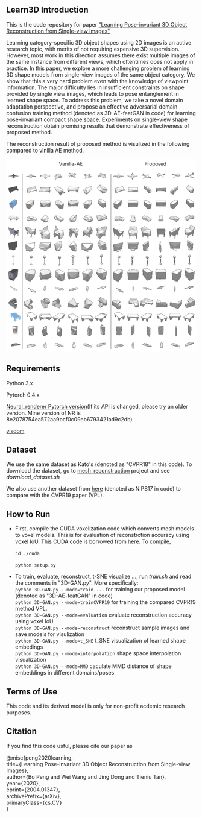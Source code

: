 ## Learn3D Introduction
This is the code repository for paper ["Learning Pose-invariant 3D Object Reconstruction from Single-view Images"](https://arxiv.org/abs/2004.01347)


Learning category-specific 3D object shapes using 2D images is an active research topic, with merits of not requiring expensive 3D supervision. However, most work in this direction assumes there exist multiple images of the same instance from different views, which oftentimes does not apply in practice. In this paper, we explore a more challenging problem of learning 3D shape models from single-view images of the same object category. We show that this a very hard problem even with the knowledge of  viewpoint information. The major difficulty lies in insufficient constraints on shape provided by single view images, which leads to pose entanglement in learned shape space. To address this problem, we take a novel domain adaptation perspective, and propose an effective adversarial domain confusion training method (denoted as 3D-AE-featGAN in code) for learning pose-invariant compact shape space. Experiments on single-view shape reconstruction obtain promising results that demonstrate effectiveness of proposed method. 

The reconstruction result of proposed method is visulized in the following compared to vinilla AE method.

![result](./reconCompare_whiteBG_sep.jpg)

## Requirements

Python 3.x

Pytorch 0.4.x

[Neural_renderer Pytorch version](https://github.com/daniilidis-group/neural_renderer)(If its API is changed, please try an older version. Mine version of NR is 8e2078754ea572aa9bcf0c09eb6793421ad9c2db)

[visdom](https://github.com/facebookresearch/visdom)

## Dataset

We use the same dataset as Kato's (denoted as "CVPR18" in this code). To download the dataset, go to [mesh_reconstruction](https://github.com/hiroharu-kato/mesh_reconstruction) project and see *download_dataset.sh*

We also use another dataset from [here](https://github.com/akar43/lsm/blob/01edb3ce70a989207fd843bacf7693c057eb073e/shapenet.py#L13) (denoted as NIPS17 in code) to compare with the CVPR19 paper (VPL).

## How to Run

* First, compile the CUDA voxelization code which converts mesh models to voxel models. This is for evaluation of reconstrction accuracy using voxel IoU. This CUDA code is borrowed from [here](https://github.com/hiroharu-kato/mesh_reconstruction/blob/master/mesh_reconstruction/voxelization.py). To compile, 

   `cd ./cuda`

  `python setup.py`

* To train, evaluate, reconstruct, t-SNE visualize ..., run *train.sh* and read the comments in "3D-GAN.py". More specifically:  
`python 3D-GAN.py --mode=train ...` for training our proposed model (denoted as "3D-AE-featGAN" in code)  
`python 3D-GAN.py --mode=trainCVPR19` for training the compared CVPR19 method VPL.  
`python 3D-GAN.py --mode=evaluation` evaluate reconstruction accuracy using voxel IoU   
`python 3D-GAN.py --mode=reconstruct` reconstruct sample images and save models for visulization   
`python 3D-GAN.py --mode=t_SNE` t_SNE visualization of learned shape embedings  
`python 3D-GAN.py --mode=interpolation` shape space interpolation visualization  
`python 3D-GAN.py --mode=MMD` caculate MMD distance of shape embeddings in different domains/poses

## Terms of Use
This code and its derived model is only for non-profit acdemic research purposes.

## Citation
If you find this code usful, please cite our paper as 

@misc{peng2020learning,  
    title={Learning Pose-invariant 3D Object Reconstruction from Single-view Images},  
    author={Bo Peng and Wei Wang and Jing Dong and Tieniu Tan},  
    year={2020},  
    eprint={2004.01347},  
    archivePrefix={arXiv},  
    primaryClass={cs.CV}  
}
 
